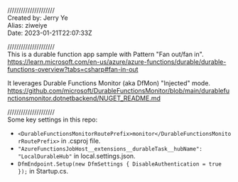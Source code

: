 /////////////////////  
Created by: Jerry Ye  
Alias: ziweiye  
Date: 2023-01-21T22:07:33Z

/////////////////////  
This is a durable function app sample with Pattern "Fan out/fan in".  
https://learn.microsoft.com/en-us/azure/azure-functions/durable/durable-functions-overview?tabs=csharp#fan-in-out

It leverages Durable Functions Monitor (aka DfMon) "Injected" mode.  
https://github.com/microsoft/DurableFunctionsMonitor/blob/main/durablefunctionsmonitor.dotnetbackend/NUGET_README.md

/////////////////////  
Some key settings in this repo: 
- `<DurableFunctionsMonitorRoutePrefix>monitor</DurableFunctionsMonitorRoutePrefix>` in .csproj file. 
- `"AzureFunctionsJobHost__extensions__durableTask__hubName": "LocalDurableHub"` in local.settings.json. 
- `DfmEndpoint.Setup(new DfmSettings { DisableAuthentication = true });` in Startup.cs. 
